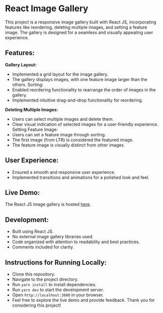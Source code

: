 # React Image Gallery

This project is a responsive image gallery built with React JS, incorporating features like reordering, deleting multiple images, and setting a feature image. The gallery is designed for a seamless and visually appealing user experience.

## Features:

**Gallery Layout:**

- Implemented a grid layout for the image gallery.
- The gallery displays images, with one feature image larger than the others.
  Sorting:
- Enabled reordering functionality to rearrange the order of images in the gallery.
- Implemented intuitive drag-and-drop functionality for reordering.

**Deleting Multiple Images:**

- Users can select multiple images and delete them.
- Clear visual indication of selected images for a user-friendly experience.
  Setting Feature Image:
- Users can set a feature image through sorting.
- The first image (from LTR) is considered the featured image.
- The feature image is visually distinct from other images.

## User Experience:

- Ensured a smooth and responsive user experience.
- Implemented transitions and animations for a polished look and feel.

## Live Demo:

The React JS image gallery is hosted [here](https://shakil-ahmmed.netlify.app/).

## Development:

- Built using React JS.
- No external image gallery libraries used.
- Code organized with attention to readability and best practices.
- Comments included for clarity.

## Instructions for Running Locally:

- Clone this repository.
- Navigate to the project directory.
- Run `yarn install` to install dependencies.
- Run `yarn dev` to start the development server.
- Open `http://localhost:3000` in your browser.
- Feel free to explore the live demo and provide feedback. Thank you for considering this project!
